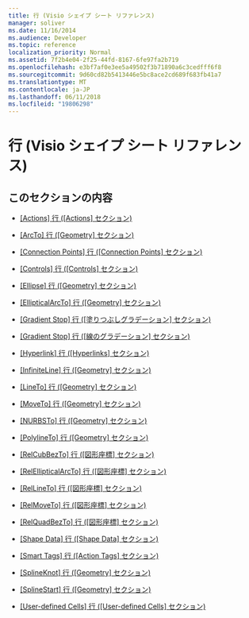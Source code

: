```yaml
---
title: 行 (Visio シェイプ シート リファレンス)
manager: soliver
ms.date: 11/16/2014
ms.audience: Developer
ms.topic: reference
localization_priority: Normal
ms.assetid: 7f2b4e04-2f25-44fd-8167-6fe97fa2b719
ms.openlocfilehash: e3bf7af0e3ee5a49502f3b71890a6c3cedfff6f8
ms.sourcegitcommit: 9d60cd82b5413446e5bc8ace2cd689f683fb41a7
ms.translationtype: MT
ms.contentlocale: ja-JP
ms.lasthandoff: 06/11/2018
ms.locfileid: "19806298"
---
```

# <a name="rows-visio-shapesheet-reference"></a>行 (Visio シェイプ シート リファレンス)

## <a name="in-this-section"></a>このセクションの内容

- [[Actions] 行 ([Actions] セクション)](actions-row-actions-section.md)
    
- [[ArcTo] 行 ([Geometry] セクション)](arcto-row-geometry-section.md)
    
- [[Connection Points] 行 ([Connection Points] セクション)](connection-points-row-connection-points-section.md)
    
- [[Controls] 行 ([Controls] セクション)](controls-row-controls-section.md)
    
- [[Ellipse] 行 ([Geometry] セクション)](ellipse-row-geometry-section.md)
    
- [[EllipticalArcTo] 行 ([Geometry] セクション)](ellipticalarcto-row-geometry-section.md)
    
- [[Gradient Stop] 行 ([塗りつぶしグラデーション] セクション)](gradient-stop-row-fill-gradient-section.md)
    
- [[Gradient Stop] 行 ([線のグラデーション] セクション)](gradient-stop-row-line-gradient-section.md)
    
- [[Hyperlink] 行 ([Hyperlinks] セクション)](hyperlink-row-hyperlinks-section.md)
    
- [[InfiniteLine] 行 ([Geometry] セクション)](infiniteline-row-geometry-section.md)
    
- [[LineTo] 行 ([Geometry] セクション)](lineto-row-geometry-section.md)
    
- [[MoveTo] 行 ([Geometry] セクション)](moveto-row-geometry-section.md)
    
- [[NURBSTo] 行 ([Geometry] セクション)](nurbsto-row-geometry-section.md)
    
- [[PolylineTo] 行 ([Geometry] セクション)](polylineto-row-geometry-section.md)
    
- [[RelCubBezTo] 行 ([図形座標] セクション)](relcubbezto-row-geometry-section.md)
    
- [[RelEllipticalArcTo] 行 ([図形座標] セクション)](relellipticalarcto-row-geometry-section.md)
    
- [[RelLineTo] 行 ([図形座標] セクション)](rellineto-row-geometry-section.md)
    
- [[RelMoveTo] 行 ([図形座標] セクション)](relmoveto-row-geometry-section.md)
    
- [[RelQuadBezTo] 行 ([図形座標] セクション)](relquadbezto-row-geometry-section.md)
    
- [[Shape Data] 行 ([Shape Data] セクション)](shape-data-row-shape-data-section.md)
    
- [[Smart Tags] 行 ([Action Tags] セクション)](smart-tags-row-action-tags-section.md)
    
- [[SplineKnot] 行 ([Geometry] セクション)](splineknot-row-geometry-section.md)
    
- [[SplineStart] 行 ([Geometry] セクション)](splinestart-row-geometry-section.md)
    
- [[User-defined Cells] 行 ([User-defined Cells] セクション)](user-defined-cells-row-user-defined-cells-section.md)
    


